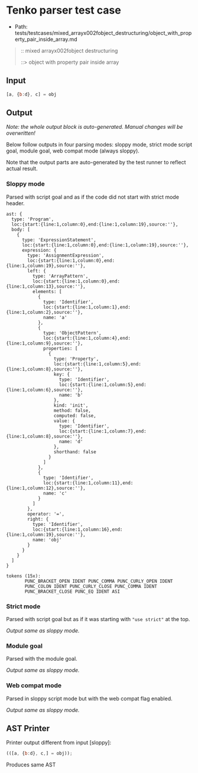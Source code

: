 # Tenko parser test case

- Path: tests/testcases/mixed_arrayx002fobject_destructuring/object_with_property_pair_inside_array.md

> :: mixed arrayx002fobject destructuring
>
> ::> object with property pair inside array

## Input

`````js
[a, {b:d}, c] = obj
`````

## Output

_Note: the whole output block is auto-generated. Manual changes will be overwritten!_

Below follow outputs in four parsing modes: sloppy mode, strict mode script goal, module goal, web compat mode (always sloppy).

Note that the output parts are auto-generated by the test runner to reflect actual result.

### Sloppy mode

Parsed with script goal and as if the code did not start with strict mode header.

`````
ast: {
  type: 'Program',
  loc:{start:{line:1,column:0},end:{line:1,column:19},source:''},
  body: [
    {
      type: 'ExpressionStatement',
      loc:{start:{line:1,column:0},end:{line:1,column:19},source:''},
      expression: {
        type: 'AssignmentExpression',
        loc:{start:{line:1,column:0},end:{line:1,column:19},source:''},
        left: {
          type: 'ArrayPattern',
          loc:{start:{line:1,column:0},end:{line:1,column:13},source:''},
          elements: [
            {
              type: 'Identifier',
              loc:{start:{line:1,column:1},end:{line:1,column:2},source:''},
              name: 'a'
            },
            {
              type: 'ObjectPattern',
              loc:{start:{line:1,column:4},end:{line:1,column:9},source:''},
              properties: [
                {
                  type: 'Property',
                  loc:{start:{line:1,column:5},end:{line:1,column:8},source:''},
                  key: {
                    type: 'Identifier',
                    loc:{start:{line:1,column:5},end:{line:1,column:6},source:''},
                    name: 'b'
                  },
                  kind: 'init',
                  method: false,
                  computed: false,
                  value: {
                    type: 'Identifier',
                    loc:{start:{line:1,column:7},end:{line:1,column:8},source:''},
                    name: 'd'
                  },
                  shorthand: false
                }
              ]
            },
            {
              type: 'Identifier',
              loc:{start:{line:1,column:11},end:{line:1,column:12},source:''},
              name: 'c'
            }
          ]
        },
        operator: '=',
        right: {
          type: 'Identifier',
          loc:{start:{line:1,column:16},end:{line:1,column:19},source:''},
          name: 'obj'
        }
      }
    }
  ]
}

tokens (15x):
       PUNC_BRACKET_OPEN IDENT PUNC_COMMA PUNC_CURLY_OPEN IDENT
       PUNC_COLON IDENT PUNC_CURLY_CLOSE PUNC_COMMA IDENT
       PUNC_BRACKET_CLOSE PUNC_EQ IDENT ASI
`````

### Strict mode

Parsed with script goal but as if it was starting with `"use strict"` at the top.

_Output same as sloppy mode._

### Module goal

Parsed with the module goal.

_Output same as sloppy mode._

### Web compat mode

Parsed in sloppy script mode but with the web compat flag enabled.

_Output same as sloppy mode._

## AST Printer

Printer output different from input [sloppy]:

````js
(([a, {b:d}, c,] = obj));
````

Produces same AST
